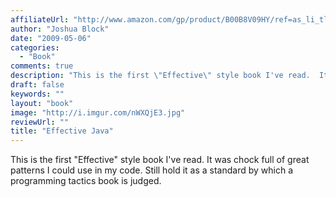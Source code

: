 ```yaml
---
affiliateUrl: "http://www.amazon.com/gp/product/B00B8V09HY/ref=as_li_tl?ie=UTF8&camp=1789&creative=390957&creativeASIN=B00B8V09HY&linkCode=as2&tag=jaktre-20&linkId=UXXRJFLXSMCIRC2S"
author: "Joshua Block"
date: "2009-05-06"
categories:
  - "Book"
comments: true
description: "This is the first \"Effective\" style book I've read.  It was chock full of great patterns I could use in my code.  Still hold it as a standard by whi"
draft: false
keywords: ""
layout: "book"
image: "http://i.imgur.com/nWXQjE3.jpg"
reviewUrl: ""
title: "Effective Java"
---
```


This is the first \"Effective\" style book I've read.  It was chock full of great patterns I could use in my code.  Still hold it as a standard by which a programming tactics book is judged.
